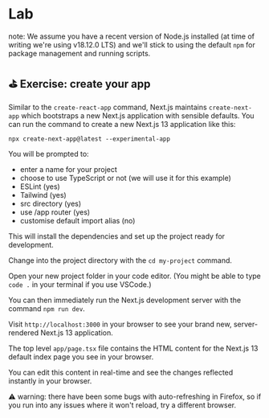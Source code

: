 # Lab

note: We assume you have a recent version of Node.js installed (at time of writing we're using v18.12.0 LTS) and we'll stick to using the default `npm` for package management and running scripts.

## ⛳️ Exercise: create your app

Similar to the `create-react-app` command, Next.js maintains `create-next-app` which bootstraps a new Next.js application with sensible defaults. You can run the command to create a new Next.js 13 application like this:

`npx create-next-app@latest --experimental-app`

You will be prompted to:

- enter a name for your project
- choose to use TypeScript or not (we will use it for this example)
- ESLint (yes)
- Tailwind (yes)
- src directory (yes)
- use /app router (yes)
- customise default import alias (no)

This will install the dependencies and set up the project ready for development.

Change into the project directory with the `cd my-project` command.

Open your new project folder in your code editor. (You might be able to type `code .` in your terminal if you use VSCode.)

You can then immediately run the Next.js development server with the command `npm run dev`.

Visit `http://localhost:3000` in your browser to see your brand new, server-rendered Next.js 13 application.

The top level `app/page.tsx` file contains the HTML content for the Next.js 13 default index page you see in your browser.

You can edit this content in real-time and see the changes reflected instantly in your browser.

⚠️ warning: there have been some bugs with auto-refreshing in Firefox, so if you run into any issues where it won't reload, try a different browser.
